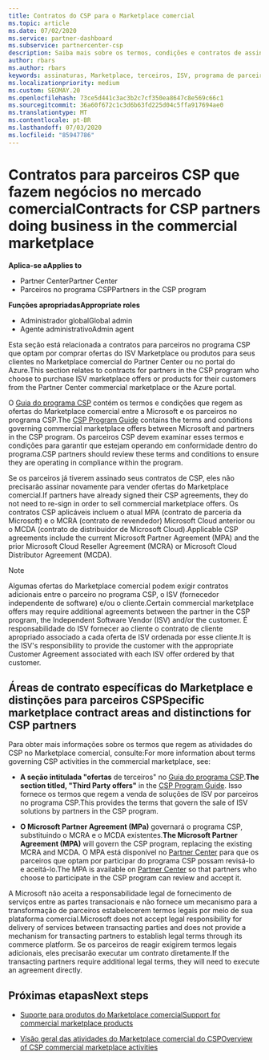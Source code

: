 ```yaml
---
title: Contratos do CSP para o Marketplace comercial
ms.topic: article
ms.date: 07/02/2020
ms.service: partner-dashboard
ms.subservice: partnercenter-csp
description: Saiba mais sobre os termos, condições e contratos de assinaturas para produtos ISV de terceiros adquiridos por parceiros do CSP no mercado comercial.
author: rbars
ms.author: rbars
keywords: assinaturas, Marketplace, terceiros, ISV, programa de parceiros CSP, contratos, venda, compra,
ms.localizationpriority: medium
ms.custom: SEOMAY.20
ms.openlocfilehash: 73ce5d441c3ac3b2c7cf350ea8647c8e569c66c1
ms.sourcegitcommit: 36a60f672c1c3d6b63fd225d04c5ffa917694ae0
ms.translationtype: MT
ms.contentlocale: pt-BR
ms.lasthandoff: 07/03/2020
ms.locfileid: "85947786"
---
```

# <a name="contracts-for-csp-partners-doing-business-in-the-commercial-marketplace"></a><span data-ttu-id="bd0da-104">Contratos para parceiros CSP que fazem negócios no mercado comercial</span><span class="sxs-lookup"><span data-stu-id="bd0da-104">Contracts for CSP partners doing business in the commercial marketplace</span></span>

<span data-ttu-id="bd0da-105">**Aplica-se a**</span><span class="sxs-lookup"><span data-stu-id="bd0da-105">**Applies to**</span></span>

- <span data-ttu-id="bd0da-106">Partner Center</span><span class="sxs-lookup"><span data-stu-id="bd0da-106">Partner Center</span></span>
- <span data-ttu-id="bd0da-107">Parceiros no programa CSP</span><span class="sxs-lookup"><span data-stu-id="bd0da-107">Partners in the CSP program</span></span>

<span data-ttu-id="bd0da-108">**Funções apropriadas**</span><span class="sxs-lookup"><span data-stu-id="bd0da-108">**Appropriate roles**</span></span>

- <span data-ttu-id="bd0da-109">Administrador global</span><span class="sxs-lookup"><span data-stu-id="bd0da-109">Global admin</span></span>
- <span data-ttu-id="bd0da-110">Agente administrativo</span><span class="sxs-lookup"><span data-stu-id="bd0da-110">Admin agent</span></span>

<span data-ttu-id="bd0da-111">Esta seção está relacionada a contratos para parceiros no programa CSP que optam por comprar ofertas do ISV Marketplace ou produtos para seus clientes no Marketplace comercial do Partner Center ou no portal do Azure.</span><span class="sxs-lookup"><span data-stu-id="bd0da-111">This section relates to contracts for partners in the CSP program who choose to purchase ISV marketplace offers or products for their customers from the Partner Center commercial marketplace or the Azure portal.</span></span>

<span data-ttu-id="bd0da-112">O [Guia do programa CSP](https://go.microsoft.com/fwlink/p/?LinkId=617100) contém os termos e condições que regem as ofertas do Marketplace comercial entre a Microsoft e os parceiros no programa CSP.</span><span class="sxs-lookup"><span data-stu-id="bd0da-112">The [CSP Program Guide](https://go.microsoft.com/fwlink/p/?LinkId=617100) contains the terms and conditions governing commercial marketplace offers between Microsoft and partners in the CSP program.</span></span> <span data-ttu-id="bd0da-113">Os parceiros CSP devem examinar esses termos e condições para garantir que estejam operando em conformidade dentro do programa.</span><span class="sxs-lookup"><span data-stu-id="bd0da-113">CSP partners should review these terms and conditions to ensure they are operating in compliance within the program.</span></span>  

<span data-ttu-id="bd0da-114">Se os parceiros já tiverem assinado seus contratos de CSP, eles não precisarão assinar novamente para vender ofertas do Marketplace comercial.</span><span class="sxs-lookup"><span data-stu-id="bd0da-114">If partners have already signed their CSP agreements, they do not need to re-sign in order to sell commercial marketplace offers.</span></span> <span data-ttu-id="bd0da-115">Os contratos CSP aplicáveis incluem o atual MPA (contrato de parceria da Microsoft) e o MCRA (contrato de revendedor) Microsoft Cloud anterior ou o MCDA (contrato de distribuidor de Microsoft Cloud).</span><span class="sxs-lookup"><span data-stu-id="bd0da-115">Applicable CSP agreements include the current Microsoft Partner Agreement (MPA) and the prior Microsoft Cloud Reseller Agreement (MCRA) or Microsoft Cloud Distributor Agreement (MCDA).</span></span>

>[!NOTE]
> <span data-ttu-id="bd0da-116">Algumas ofertas do Marketplace comercial podem exigir contratos adicionais entre o parceiro no programa CSP, o ISV (fornecedor independente de software) e/ou o cliente.</span><span class="sxs-lookup"><span data-stu-id="bd0da-116">Certain commercial marketplace offers may require additional agreements between the partner in the CSP program, the Independent Software Vendor (ISV) and/or the customer.</span></span> <span data-ttu-id="bd0da-117">É responsabilidade do ISV fornecer ao cliente o contrato de cliente apropriado associado a cada oferta de ISV ordenada por esse cliente.</span><span class="sxs-lookup"><span data-stu-id="bd0da-117">It is the ISV's responsibility to provide the customer with the appropriate Customer Agreement associated with each ISV offer ordered by that customer.</span></span>

## <a name="specific-marketplace-contract-areas-and-distinctions-for-csp-partners"></a><span data-ttu-id="bd0da-118">Áreas de contrato específicas do Marketplace e distinções para parceiros CSP</span><span class="sxs-lookup"><span data-stu-id="bd0da-118">Specific marketplace contract areas and distinctions for CSP partners</span></span>

<span data-ttu-id="bd0da-119">Para obter mais informações sobre os termos que regem as atividades do CSP no Marketplace comercial, consulte:</span><span class="sxs-lookup"><span data-stu-id="bd0da-119">For more information about terms governing CSP activities in the commercial marketplace, see:</span></span>

- <span data-ttu-id="bd0da-120">**A seção intitulada "ofertas** de terceiros" no [Guia do programa CSP](https://go.microsoft.com/fwlink/p/?LinkId=617100).</span><span class="sxs-lookup"><span data-stu-id="bd0da-120">**The section titled, "Third Party offers"** in the [CSP Program Guide](https://go.microsoft.com/fwlink/p/?LinkId=617100).</span></span> <span data-ttu-id="bd0da-121">Isso fornece os termos que regem a venda de soluções de ISV por parceiros no programa CSP.</span><span class="sxs-lookup"><span data-stu-id="bd0da-121">This provides the terms that govern the sale of ISV solutions by partners in the CSP program.</span></span>

- <span data-ttu-id="bd0da-122">**O Microsoft Partner Agreement (MPa)** governará o programa CSP, substituindo o MCRA e o MCDA existentes.</span><span class="sxs-lookup"><span data-stu-id="bd0da-122">**The Microsoft Partner Agreement (MPA)** will govern the CSP program, replacing the existing MCRA and MCDA.</span></span> <span data-ttu-id="bd0da-123">O MPA está disponível no [Partner Center](https://partner.microsoft.com/pcv/dashboard/overview) para que os parceiros que optam por participar do programa CSP possam revisá-lo e aceitá-lo.</span><span class="sxs-lookup"><span data-stu-id="bd0da-123">The MPA is available on [Partner Center](https://partner.microsoft.com/pcv/dashboard/overview) so that partners who choose to participate in the CSP program can review and accept it.</span></span>
  
<span data-ttu-id="bd0da-124">A Microsoft não aceita a responsabilidade legal de fornecimento de serviços entre as partes transacionais e não fornece um mecanismo para a transformação de parceiros estabelecerem termos legais por meio de sua plataforma comercial.</span><span class="sxs-lookup"><span data-stu-id="bd0da-124">Microsoft does not accept legal responsibility for delivery of services between transacting parties and does not provide a mechanism for transacting partners to establish legal terms through its commerce platform.</span></span> <span data-ttu-id="bd0da-125">Se os parceiros de reagir exigirem termos legais adicionais, eles precisarão executar um contrato diretamente.</span><span class="sxs-lookup"><span data-stu-id="bd0da-125">If the transacting partners require additional legal terms, they will need to execute an agreement directly.</span></span>

## <a name="next-steps"></a><span data-ttu-id="bd0da-126">Próximas etapas</span><span class="sxs-lookup"><span data-stu-id="bd0da-126">Next steps</span></span>

- [<span data-ttu-id="bd0da-127">Suporte para produtos do Marketplace comercial</span><span class="sxs-lookup"><span data-stu-id="bd0da-127">Support for commercial marketplace products</span></span>](csp-commercial-marketplace-support.md)

- [<span data-ttu-id="bd0da-128">Visão geral das atividades do Marketplace comercial do CSP</span><span class="sxs-lookup"><span data-stu-id="bd0da-128">Overview of CSP commercial marketplace activities</span></span>](csp-commercial-marketplace-overview.md)
